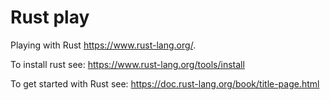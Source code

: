 # Rust play

Playing with Rust https://www.rust-lang.org/.

To install rust see: https://www.rust-lang.org/tools/install

To get started with Rust see: https://doc.rust-lang.org/book/title-page.html
